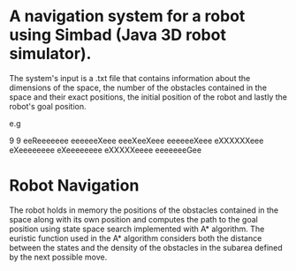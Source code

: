 # A navigation system for a robot using Simbad (Java 3D robot simulator).

The system's input is a .txt file that contains information about the dimensions of the space, 
the number of the obstacles contained in the space and their exact positions, the initial position of the robot
and lastly the robot's goal position.

e.g

9 9
eeReeeeeee
eeeeeeXeee
eeeΧeeXeee
eeeeeeXeee
eXXXXXXeee
eXeeeeeeee
eXeeeeeeee
eXXXXXeeee
eeeeeeeGee

# Robot Navigation

The robot holds in memory the positions of the obstacles contained in the space along with its own position and computes
the path to the goal position using state space search implemented with A* algorithm. The euristic function
used in the A* algorithm considers both the distance between the states and the density of the obstacles
in the subarea defined by the next possible move.
